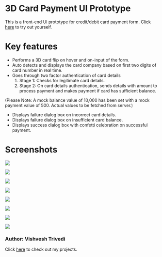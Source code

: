 # 3D Card Payment UI Prototype
This is a front-end UI prototype for credit/debit card payment form. Click [here](https://nerdyvisky.github.io/card-payment-UI/) to try out yourself.

# Key features
- Performs a 3D card flip on hover and on-input of the form.
- Auto detects and displays the card company based on first two digits of card number in real time.
- Goes through two factor authentication of card details
  1. Stage 1: Checks for legitimate card details.
  2. Stage 2: On card details authentication, sends details with amount to process payment and makes payment if card has sufficient balance.
  
(Please Note: A mock balance value of 10,000 has been set with a mock payment value of 500. Actual values to be fetched from server.)
- Displays failure dialog box on incorrect card details.
- Displays failure dialog box on insufficient card balance. 
- Displays success dialog box with confetti celebration on successful payment.

# Screenshots
![](https://docs.google.com/uc?id=1myp0uZFkQHNWIVghNAWsmDiQXrRgzHvW)

![](https://docs.google.com/uc?id=14YglJ8lin4VZzBhmixmVzzbBx6dNQhO7)

![](https://docs.google.com/uc?id=1FBqDhtLu55Cvfm0zUhm-OCz_gqxVpmOv)

![](https://docs.google.com/uc?id=158ughsgyH1pcHUA0l3W3_m-SnXyosR6Z)

![](https://docs.google.com/uc?id=199YTXu9OSE2DNs1TZma4-Ak9MpA0w7U3)

![](https://docs.google.com/uc?id=1V6LcbwqcB-__d4iNxgCbzhkNDavCir9Z)

![](https://docs.google.com/uc?id=1zSNjE7uqGhGZ74q01sULOzO8lzAK6QGW)

![](https://docs.google.com/uc?id=1v3tFvMPLbG24ATh-fGfpItohBk-6tiIs)

### Author: Vishvesh Trivedi
Click [here](https://github.com/NerdyVisky) to check out my projects.
